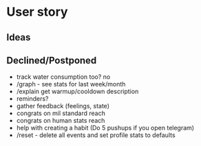 # User story

## Ideas

## Declined/Postponed

* track water consumption too? no
* /graph - see stats for last week/month
* /explain get warmup/cooldown description
* reminders?
* gather feedback (feelings, state)
* congrats on mil standard reach
* congrats on human stats reach
* help with creating a habit (Do 5 pushups if you open telegram)
* /reset - delete all events and set profile stats to defaults
